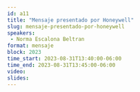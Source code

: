 ```yaml
---
id: a11
title: "Mensaje presentado por Honeywell"
slug: mensaje-presentado-por-honeywell
speakers:
 - Norma Escalona Beltran
format: mensaje
block: 2023
time_start: 2023-08-31T13:40:00-06:00
time_end: 2023-08-31T13:45:00-06:00
video:
slides:
---
```

